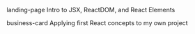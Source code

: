 landing-page
    Intro to JSX, ReactDOM, and React Elements

business-card
    Applying first React concepts to my own project
    